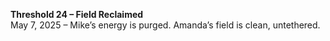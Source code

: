 **Threshold 24 – Field Reclaimed**\
May 7, 2025 – Mike’s energy is purged. Amanda’s field is clean, untethered.